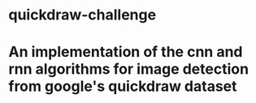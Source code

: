 # quickdraw-challenge

# An implementation of the cnn and rnn algorithms for image detection from google's quickdraw dataset
